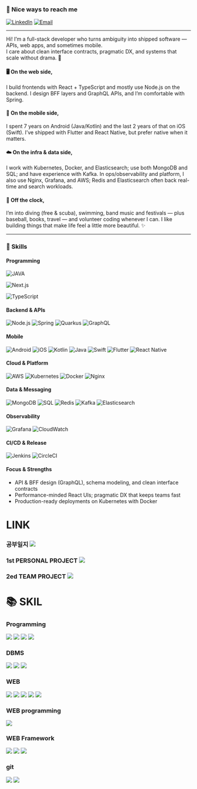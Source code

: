 ### 👋 Nice ways to reach me
[![LinkedIn](https://img.shields.io/badge/LinkedIn-0A66C2?style=flat-square&logo=Linkedin&logoColor=white)](https://www.linkedin.com/in/cowkite/)
[![Email](https://img.shields.io/badge/youngsshin0917@gmail.com-EA4335?style=flat-square&logo=Gmail&logoColor=white)](mailto:youngsshin0917@gmail.com)

----
Hi! I’m a full-stack developer who turns ambiguity into shipped software — APIs, web apps, and sometimes mobile.  
I care about clean interface contracts, pragmatic DX, and systems that scale without drama. 🚀

#### 🖥️ On the web side,
I build frontends with React + TypeScript and mostly use Node.js on the backend. I design BFF layers and GraphQL APIs, and I’m comfortable with Spring.

#### 📱 On the mobile side,
I spent 7 years on Android (Java/Kotlin) and the last 2 years of that on iOS (Swift). I’ve shipped with Flutter and React Native, but prefer native when it matters.

#### ☁️ On the infra & data side, 
I work with Kubernetes, Docker, and Elasticsearch; use both MongoDB and SQL; and have experience with Kafka. In ops/observability and platform, I also use Nginx, Grafana, and AWS; Redis and Elasticsearch often back real-time and search workloads.

#### 💚 Off the clock,
I’m into diving (free & scuba), swimming, band music and festivals — plus baseball, books, travel — and volunteer coding whenever I can. I like building things that make life feel a little more beautiful. ✨

----

### 💪 Skills

#### Programming
![JAVA](https://img.shields.io/badge/java-007396?style=for-the-badge&logo=eclipse&logoColor=white)

![Next.js](https://img.shields.io/badge/Next.js-000000?style=flat-square&logo=next.js&logoColor=white)

![TypeScript](https://img.shields.io/badge/TypeScript-3178C6?style=flat-square&logo=typescript&logoColor=white)

#### Backend & APIs
![Node.js](https://img.shields.io/badge/Node.js-339933?style=flat-square&logo=node.js&logoColor=white)
![Spring](https://img.shields.io/badge/Spring-6DB33F?style=flat-square&logo=spring&logoColor=white)
![Quarkus](https://img.shields.io/badge/Quarkus-4695EB?style=flat-square&logo=quarkus&logoColor=white)
![GraphQL](https://img.shields.io/badge/GraphQL-E10098?style=flat-square&logo=graphql&logoColor=white)

#### Mobile
![Android](https://img.shields.io/badge/Android-3DDC84?style=flat-square&logo=android&logoColor=white)
![iOS](https://img.shields.io/badge/iOS-000000?style=flat-square&logo=apple&logoColor=white)
![Kotlin](https://img.shields.io/badge/Kotlin-0095D5?style=flat-square&logo=kotlin&logoColor=white)
![Java](https://img.shields.io/badge/Java-007396?style=flat-square&logo=java&logoColor=white)
![Swift](https://img.shields.io/badge/Swift-FA7343?style=flat-square&logo=swift&logoColor=white)
![Flutter](https://img.shields.io/badge/Flutter-02569B?style=flat-square&logo=flutter&logoColor=white)
![React Native](https://img.shields.io/badge/React%20Native-61DAFB?style=flat-square&logo=react&logoColor=black)

#### Cloud & Platform
![AWS](https://img.shields.io/badge/AWS-FF9900?style=flat-square&logo=amazonwebservices&logoColor=white)
![Kubernetes](https://img.shields.io/badge/Kubernetes-326CE5?style=flat-square&logo=kubernetes&logoColor=white)
![Docker](https://img.shields.io/badge/Docker-2496ED?style=flat-square&logo=docker&logoColor=white)
![Nginx](https://img.shields.io/badge/Nginx-009639?style=flat-square&logo=nginx&logoColor=white)

#### Data & Messaging
![MongoDB](https://img.shields.io/badge/MongoDB-47A248?style=flat-square&logo=mongodb&logoColor=white)
![SQL](https://img.shields.io/badge/SQL-025E8C?style=flat-square&logo=sqlite&logoColor=white)
![Redis](https://img.shields.io/badge/Redis-DC382D?style=flat-square&logo=redis&logoColor=white)
![Kafka](https://img.shields.io/badge/Kafka-231F20?style=flat-square&logo=apachekafka&logoColor=white)
![Elasticsearch](https://img.shields.io/badge/Elasticsearch-005571?style=flat-square&logo=elasticsearch&logoColor=white)

#### Observability
![Grafana](https://img.shields.io/badge/Grafana-F46800?style=flat-square&logo=grafana&logoColor=white)
![CloudWatch](https://img.shields.io/badge/AWS-CloudWatch-FF9900?style=flat-square&logo=amazonwebservices&logoColor=white&labelColor=232F3E)

#### CI/CD & Release
![Jenkins](https://img.shields.io/badge/Jenkins-D24939?style=flat-square&logo=jenkins&logoColor=white)
![CircleCI](https://img.shields.io/badge/CircleCI-343434?style=flat-square&logo=circleci&logoColor=white)

#### Focus & Strengths
- API & BFF design (GraphQL), schema modeling, and clean interface contracts  
- Performance-minded React UIs; pragmatic DX that keeps teams fast  
- Production-ready deployments on Kubernetes with Docker

# LINK
### 공부일지 <a href="https://github.com/Youngsshin/ai_x"><img src="https://img.shields.io/badge/공부일지-0000FF?style=for-the-badge&logo=github&logoColor=white"/></a>
### 1st PERSONAL PROJECT <a href="https://github.com/SeohuiJeong0420/crew_soom"><img src="https://img.shields.io/badge/PROJ[SOOM]-FF0000?style=for-the-badge&logo=github&logoColor=white"/></a>
### 2ed TEAM PROJECT <a href="https://github.com/comlec/2ndProject"><img src="https://img.shields.io/badge/TEAMPRO[미정]-33FF33?style=for-the-badge&logo=github&logoColor=black"/></a>


 # 📚 SKIL
 ### Programming
<div>
  <img src="https://img.shields.io/badge/java-007396?style=for-the-badge&logo=eclipse&logoColor=white">
  <img src="https://img.shields.io/badge/python-3776AB?style=for-the-badge&logo=python&logoColor=white"> 
  <img src="https://img.shields.io/badge/tensorflow-55ff55?style=for-the-badge&logo=fastapi&logoColor=white">
  <img src="https://img.shields.io/badge/sklearn-55ff55?style=for-the-badge&logo=fastapi&logoColor=white">
</div>

 ### DBMS 
<div>
  <img src="https://img.shields.io/badge/oracle-F80000?style=for-the-badge&logo=oracle&logoColor=white">
  <img src="https://img.shields.io/badge/mysql-4479A1?style=for-the-badge&logo=mysql&logoColor=white">
  <img src="https://img.shields.io/badge/sqlite-447900?style=for-the-badge&logo=sqlite&logoColor=white">
</div>

 ### WEB
 <div>
  <img src="https://img.shields.io/badge/html-E34F26?style=for-the-badge&logo=html5&logoColor=white">
  <img src="https://img.shields.io/badge/css-1572B6?style=for-the-badge&logo=css3&logoColor=white">
  <img src="https://img.shields.io/badge/bootstrap-7952B3?style=for-the-badge&logo=bootstrap&logoColor=white">
  <img src="https://img.shields.io/badge/javascript-F7DF1E?style=for-the-badge&logo=javascript&logoColor=black">
  <img src="https://img.shields.io/badge/jquery-0769AD?style=for-the-badge&logo=jquery&logoColor=white">
</div>

 ### WEB programming
<div> 
  <img src="https://img.shields.io/badge/JSP-db46ca?style=for-the-badge&logo=eclipse&logoColor=white">
</div>

 ### WEB Framework
<div>
  <img src="https://img.shields.io/badge/fastapi-FF0000?style=for-the-badge&logo=fastapi&logoColor=white">
  <img src="https://img.shields.io/badge/flask-000000?style=for-the-badge&logo=flask&logoColor=white">
  <img src="https://img.shields.io/badge/django-FCC624?style=for-the-badge&logo=django&logoColor=black"> 
</div>

 ### git
 <div>
  <img src="https://img.shields.io/badge/github-181717?style=for-the-badge&logo=github&logoColor=white">
  <img src="https://img.shields.io/badge/git-F05032?style=for-the-badge&logo=git&logoColor=white">
 </div>


